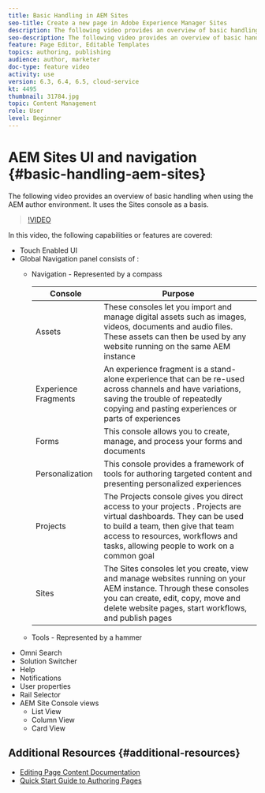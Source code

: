 ```yaml
---
title: Basic Handling in AEM Sites
seo-title: Create a new page in Adobe Experience Manager Sites
description: The following video provides an overview of basic handling when using the AEM author environment. It uses the Sites console as a basis.
seo-description: The following video provides an overview of basic handling when using the AEM author environment. It uses the Sites console as a basis.
feature: Page Editor, Editable Templates
topics: authoring, publishing
audience: author, marketer
doc-type: feature video
activity: use
version: 6.3, 6.4, 6.5, cloud-service
kt: 4495
thumbnail: 31784.jpg
topic: Content Management
role: User
level: Beginner
---
```


# AEM Sites UI and navigation {#basic-handling-aem-sites}

The following video provides an overview of basic handling when using the AEM author environment. It uses the Sites console as a basis.

>[!VIDEO](https://video.tv.adobe.com/v/31784?quality=12&learn=on)

In this video, the following capabilities or features are covered:

* Touch Enabled UI
* Global Navigation panel consists of :
  * Navigation - Represented by a compass

    | Console | Purpose |
    |---|---|
    | Assets | These consoles let you import and manage digital assets such as images, videos, documents and audio files. These assets can then be used by any website running on the same AEM instance    | Communities | This console allows you to create and manage community sites for engagement and enablement    | Commerce | This allows you to manage products, product catalogs and orders related to your Commerce sites |
    | Experience Fragments | An experience fragment is a stand-alone experience that can be re-used across channels and have variations, saving the trouble of repeatedly copying and pasting experiences or parts of experiences |
    | Forms | This console allows you to create, manage, and process your forms and documents |
    | Personalization | This console provides a framework of tools for authoring targeted content and presenting personalized experiences |
    | Projects | The Projects console gives you direct access to your projects . Projects are virtual dashboards. They can be used to build a team, then give that team access to resources, workflows and tasks, allowing people to work on a common goal |
    | Sites | The Sites consoles let you create, view and manage websites running on your AEM instance. Through these consoles you can create, edit, copy, move and delete website pages, start workflows, and publish pages |

  * Tools - Represented by a hammer 
* Omni Search
* Solution Switcher
* Help
* Notifications
* User properties
* Rail Selector
* AEM Site Console views
  * List View
  * Column View
  * Card View



 


## Additional Resources {#additional-resources}

* [Editing Page Content Documentation](https://experienceleague.adobe.com/docs/experience-manager-cloud-service/sites/authoring/fundamentals/editing-content.html)
* [Quick Start Guide to Authoring Pages](https://experienceleague.adobe.com/docs/experience-manager-cloud-service/sites/authoring/getting-started/quick-start.html)
